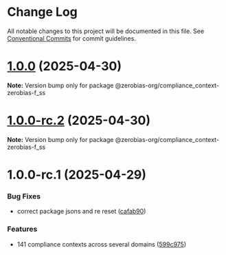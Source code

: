 # Change Log

All notable changes to this project will be documented in this file.
See [Conventional Commits](https://conventionalcommits.org) for commit guidelines.

# [1.0.0](https://github.com/zerobias-org/compliance_context/compare/@zerobias-org/compliance_context-zerobias-f_ss@1.0.0-rc.2...@zerobias-org/compliance_context-zerobias-f_ss@1.0.0) (2025-04-30)

**Note:** Version bump only for package @zerobias-org/compliance_context-zerobias-f_ss





# [1.0.0-rc.2](https://github.com/zerobias-org/compliance_context/compare/@zerobias-org/compliance_context-zerobias-f_ss@1.0.0-rc.1...@zerobias-org/compliance_context-zerobias-f_ss@1.0.0-rc.2) (2025-04-30)

**Note:** Version bump only for package @zerobias-org/compliance_context-zerobias-f_ss





# 1.0.0-rc.1 (2025-04-29)


### Bug Fixes

* correct package jsons and re reset ([cafab90](https://github.com/zerobias-org/compliance_context/commit/cafab90b3771e45ffeefa4ea2dca415266baa99f))


### Features

* 141 compliance contexts across several domains ([599c975](https://github.com/zerobias-org/compliance_context/commit/599c975fcf3da5bbfffe4113c7f5f793e5231e68))

